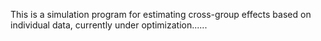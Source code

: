 This is a simulation program for estimating cross-group effects based on individual data, currently under optimization......
